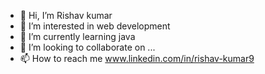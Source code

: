 - 👋 Hi, I’m Rishav kumar
- 👀 I’m interested in web development
- 🌱 I’m currently learning java
- 💞️ I’m looking to collaborate on ...
- 📫 How to reach me www.linkedin.com/in/rishav-kumar9

<!---
Rishav3211/Rishav3211 is a ✨ special ✨ repository because its `README.md` (this file) appears on your GitHub profile.
You can click the Preview link to take a look at your changes.
--->
